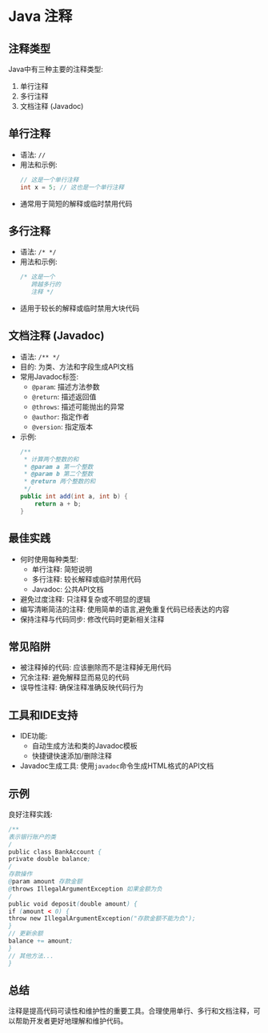# Java 注释

## 注释类型
Java中有三种主要的注释类型:
1. 单行注释
2. 多行注释
3. 文档注释 (Javadoc)

## 单行注释
- 语法: `//`
- 用法和示例:
  ```java
  // 这是一个单行注释
  int x = 5; // 这也是一个单行注释
  ```
- 通常用于简短的解释或临时禁用代码

## 多行注释
- 语法: `/* */`
- 用法和示例:
  ```java
  /* 这是一个
     跨越多行的
     注释 */
  ```
- 适用于较长的解释或临时禁用大块代码

## 文档注释 (Javadoc)
- 语法: `/** */`
- 目的: 为类、方法和字段生成API文档
- 常用Javadoc标签:
  - `@param`: 描述方法参数
  - `@return`: 描述返回值
  - `@throws`: 描述可能抛出的异常
  - `@author`: 指定作者
  - `@version`: 指定版本
- 示例:
  ```java
  /**
   * 计算两个整数的和
   * @param a 第一个整数
   * @param b 第二个整数
   * @return 两个整数的和
   */
  public int add(int a, int b) {
      return a + b;
  }
  ```

## 最佳实践
- 何时使用每种类型:
  - 单行注释: 简短说明
  - 多行注释: 较长解释或临时禁用代码
  - Javadoc: 公共API文档
- 避免过度注释: 只注释复杂或不明显的逻辑
- 编写清晰简洁的注释: 使用简单的语言,避免重复代码已经表达的内容
- 保持注释与代码同步: 修改代码时更新相关注释

## 常见陷阱
- 被注释掉的代码: 应该删除而不是注释掉无用代码
- 冗余注释: 避免解释显而易见的代码
- 误导性注释: 确保注释准确反映代码行为

## 工具和IDE支持
- IDE功能:
  - 自动生成方法和类的Javadoc模板
  - 快捷键快速添加/删除注释
- Javadoc生成工具: 使用`javadoc`命令生成HTML格式的API文档

## 示例
良好注释实践:
```java
/**
表示银行账户的类
/
public class BankAccount {
private double balance;
/
存款操作
@param amount 存款金额
@throws IllegalArgumentException 如果金额为负
/
public void deposit(double amount) {
if (amount < 0) {
throw new IllegalArgumentException("存款金额不能为负");
}
// 更新余额
balance += amount;
}
// 其他方法...
}
```

## 总结
注释是提高代码可读性和维护性的重要工具。合理使用单行、多行和文档注释，可以帮助开发者更好地理解和维护代码。
    